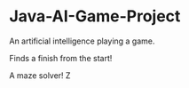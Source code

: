 # Java-AI-Game-Project
An artificial intelligence playing a game. 

Finds a finish from the start!

A maze solver!
Z
